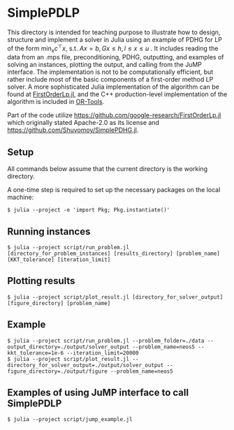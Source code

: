 # SimplePDLP


This directory is intended for teaching purpose to illustrate how to design, structure and implement a solver in Julia using an example of PDHG for LP of the form
$\min_{x} c^\top x,\ \text{s.t.}\ Ax=b, Gx \le h, l \le x \le u\ .$ It includes reading the data from an .mps file, preconditioning, PDHG, outputting, and examples of solving an instances, plotting the output, and calling from the JuMP interface. The implementation is not to be computationally efficient, but rather include most of the basic components of a first-order method LP solver. A more sophisticated Julia implementation of the algorithm can be found at [FirstOrderLp.jl](https://github.com/google-research/FirstOrderLp.jl), and the C++ production-level implementation of the algorithm is included in [OR-Tools](https://github.com/google/or-tools).


Part of the code utilize https://github.com/google-research/FirstOrderLp.jl which originally stated Apache-2.0 as its license and https://github.com/Shuvomoy/SimplePDHG.jl.

## Setup

All commands below assume that the current directory is the working directory.

A one-time step is required to set up the necessary packages on the local machine:

```shell
$ julia --project -e 'import Pkg; Pkg.instantiate()'
```

## Running instances

```shell
$ julia --project script/run_problem.jl [directory_for_problem_instances] [results_directory] [problem_name] [KKT_tolerance] [iteration_limit]
```

## Plotting results

```shell
$ julia --project script/plot_result.jl [directory_for_solver_output] [figure_directory] [problem_name]
```

## Example

```shell
$ julia --project script/run_problem.jl --problem_folder=./data --output_directory=./output/solver_output --problem_name=neos5 --kkt_tolerance=1e-6 --iteration_limit=20000
$ julia --project script/plot_result.jl --directory_for_solver_output=./output/solver_output --figure_directory=./output/figure --problem_name=neos5
```

## Examples of using JuMP interface to call SimplePDLP
```shell
$ julia --project script/jump_example.jl
```

